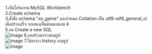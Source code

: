 1.เปิดโปรแกรม MySQL Workbench                                      
2.Create schema                                                 
3.ตั้งชื่อ schema "xo_game" และกำหนด Collation เป็น utf8-utf8_general_ci           
เมื่อสร้างเสร็จ จะแสดงเป็นดังหมายเลข 4                 
5.กด Create a new SQL                            
![image](https://github.com/user-attachments/assets/c6d22a3c-9083-46a8-95c3-7343d9528bca)
6.กดสร้างตารางตามรูป          
![image](https://github.com/user-attachments/assets/72f577b1-4ea8-4017-bd08-e55088a30566)
7.ได้ตาราง history ตามรูป                                            
![image](https://github.com/user-attachments/assets/8759b00b-5032-4f0a-ae52-ec2092c04a86)

                                         



